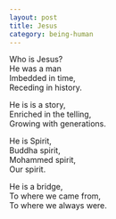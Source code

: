 ```yaml
---
layout: post
title: Jesus
category: being-human
---
```


Who is Jesus?  
He was a man  
Imbedded in time,  
Receding in history.

He is is a story,  
Enriched in the telling,  
Growing with generations.

He is Spirit,  
Buddha spirit,  
Mohammed spirit,  
Our spirit.

He is a bridge,  
To where we came from,  
To where we always were.
